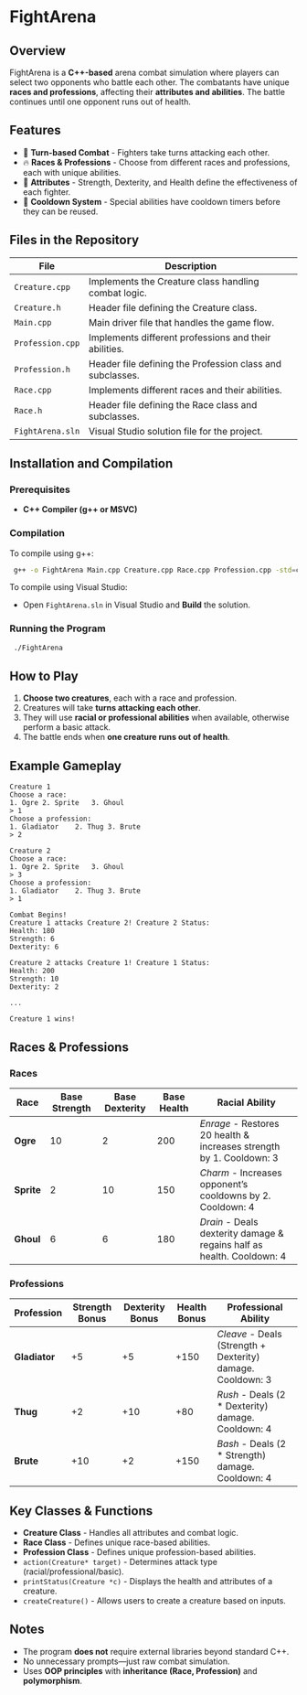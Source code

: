 # FightArena

## Overview
FightArena is a **C++-based** arena combat simulation where players can select two opponents who battle each other. The combatants have unique **races and professions**, affecting their **attributes and abilities**. The battle continues until one opponent runs out of health.

## Features
- 🏹 **Turn-based Combat** - Fighters take turns attacking each other.
- 🔥 **Races & Professions** - Choose from different races and professions, each with unique abilities.
- 💪 **Attributes** - Strength, Dexterity, and Health define the effectiveness of each fighter.
- 🎯 **Cooldown System** - Special abilities have cooldown timers before they can be reused.

## Files in the Repository
| File            | Description |
|----------------|-------------|
| `Creature.cpp` | Implements the Creature class handling combat logic. |
| `Creature.h` | Header file defining the Creature class. |
| `Main.cpp` | Main driver file that handles the game flow. |
| `Profession.cpp` | Implements different professions and their abilities. |
| `Profession.h` | Header file defining the Profession class and subclasses. |
| `Race.cpp` | Implements different races and their abilities. |
| `Race.h` | Header file defining the Race class and subclasses. |
| `FightArena.sln` | Visual Studio solution file for the project. |

## Installation and Compilation
### Prerequisites
- **C++ Compiler (g++ or MSVC)**

### Compilation
To compile using g++:
```sh
 g++ -o FightArena Main.cpp Creature.cpp Race.cpp Profession.cpp -std=c++11
```

To compile using Visual Studio:
- Open `FightArena.sln` in Visual Studio and **Build** the solution.

### Running the Program
```sh
 ./FightArena
```

## How to Play
1. **Choose two creatures**, each with a race and profession.
2. Creatures will take **turns attacking each other**.
3. They will use **racial or professional abilities** when available, otherwise perform a basic attack.
4. The battle ends when **one creature runs out of health**.

## Example Gameplay
```
Creature 1
Choose a race:
1. Ogre	2. Sprite	3. Ghoul
> 1
Choose a profession:
1. Gladiator	2. Thug	3. Brute
> 2

Creature 2
Choose a race:
1. Ogre	2. Sprite	3. Ghoul
> 3
Choose a profession:
1. Gladiator	2. Thug	3. Brute
> 1

Combat Begins!
Creature 1 attacks Creature 2! Creature 2 Status:
Health: 180
Strength: 6
Dexterity: 6

Creature 2 attacks Creature 1! Creature 1 Status:
Health: 200
Strength: 10
Dexterity: 2

...

Creature 1 wins!
```

## Races & Professions
### **Races**
| Race | Base Strength | Base Dexterity | Base Health | Racial Ability |
|------|--------------|---------------|-------------|----------------|
| **Ogre** | 10 | 2 | 200 | *Enrage* - Restores 20 health & increases strength by 1. Cooldown: 3 |
| **Sprite** | 2 | 10 | 150 | *Charm* - Increases opponent’s cooldowns by 2. Cooldown: 4 |
| **Ghoul** | 6 | 6 | 180 | *Drain* - Deals dexterity damage & regains half as health. Cooldown: 4 |

### **Professions**
| Profession | Strength Bonus | Dexterity Bonus | Health Bonus | Professional Ability |
|-----------|---------------|----------------|-------------|----------------|
| **Gladiator** | +5 | +5 | +150 | *Cleave* - Deals (Strength + Dexterity) damage. Cooldown: 3 |
| **Thug** | +2 | +10 | +80 | *Rush* - Deals (2 * Dexterity) damage. Cooldown: 4 |
| **Brute** | +10 | +2 | +150 | *Bash* - Deals (2 * Strength) damage. Cooldown: 4 |

## Key Classes & Functions
- **Creature Class** - Handles all attributes and combat logic.
- **Race Class** - Defines unique race-based abilities.
- **Profession Class** - Defines unique profession-based abilities.
- `action(Creature* target)` - Determines attack type (racial/professional/basic).
- `printStatus(Creature *c)` - Displays the health and attributes of a creature.
- `createCreature()` - Allows users to create a creature based on inputs.

## Notes
- The program **does not** require external libraries beyond standard C++.
- No unnecessary prompts—just raw combat simulation.
- Uses **OOP principles** with **inheritance (Race, Profession)** and **polymorphism**.

